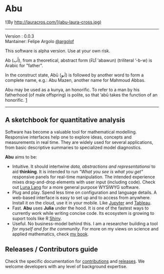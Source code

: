 # Abu  
![By http://lauracros.com/](abu-laura-cross.jpg)

---  

Version  : 0.0.3  
Mantainer: Felipe Argolo [@argolof](https://github.com/fargolo)  

This software is alpha version. Use at your own risk.  

Ab (أَب), from a theoretical, abstract form (آبَاءٌ ʼabawun) (triliteral ʼ-b-w) is Arabic for "father".  

In the construct state, Abū (أبو) is followed by another word to form a complete name, e.g.: Abu Mazen, another name for Mahmoud Abbas.  

Abu may be used as a kunya, an honorific. To refer to a man by his fatherhood (of male offspring) is polite, so that ʼabū takes the function of an honorific. [1](https://en.wikipedia.org/wiki/Ab_(Semitic))  

---  

## A sketchbook for quantitative analysis  

Software has become a valuable tool for mathematical modelling.  
Responsive interfaces help one to explore ideas, concepts and measurements in real time. They are widely used for several applications, from basic descriptive summaries to specialized model diagnostics.   

**Abu** aims to be:  
* Intuitive. It should intertwine *data, abstractions and representationsi* to aid **thinking**. It is intended to run *"What you see is what you get"* responsive panels for real-time manipulation. The intended experience mixes drag-and-drop elements with user input (including code). Check out [Luna Lang](https://docs.luna-lang.org/) for a more general purpose WYSIWYG software.  
* Plug and play. Spend less time on configuration and language details. A web-based interface is easy to set up and to access from anywhere. Install it on the cloud, use it in your mobile. Like [Jupyter](https://jupyter.org/) and [Tableau](https://www.tableau.com/).  
* Fast. **Abu** uses **Julia** under the hood. It is one of the fastest ways to currently work while writing concise code. Its ecosystem is growing to suport tools like R [Shiny](https://shiny.rstudio.com/). 
* Useful. No business-model behind this. I am a researcher building a tool *for myself and for the community*. For more on my views on science and applied mathematics, check [my book](https://github.com/fargolo/stat-learn-en).  

## Releases / Contributors guide

Check the specific documentation for [contributions](docs/contrib.md) and [releases](docs/releases.md). We welcome developers with any level of background expertise.  

